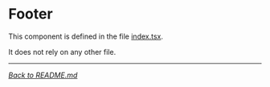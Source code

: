 # Footer

This component is defined in the file [index.tsx](./index.tsx).

It does not rely on any other file.

---

[_Back to README.md_](../../../README.md)
